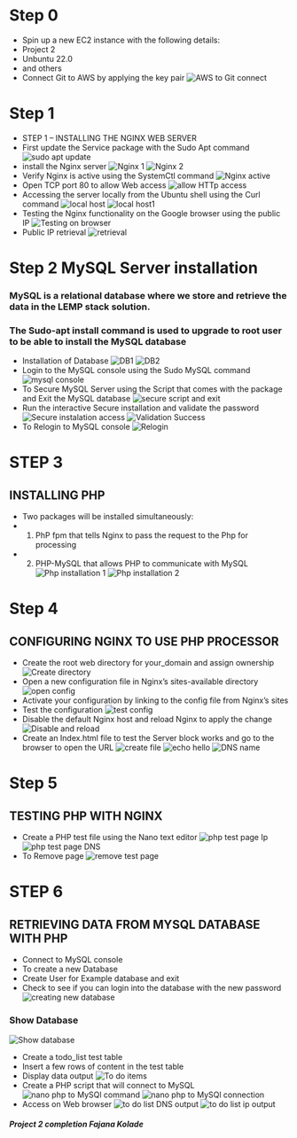 # Step 0
- Spin up a new EC2 instance with the following details:
-  Project 2
-  Unbuntu 22.0
-  and others
-  Connect Git to AWS by applying the key pair
![AWS to Git connect](https://github.com/koleshky1/fajana.kb.pbl/assets/44333161/da4cfd77-9b1f-4b66-9f65-23c16852bf52)

# Step 1 
-  STEP 1 – INSTALLING THE NGINX WEB SERVER
-  First update the Service package with the Sudo Apt command
![sudo apt update](https://github.com/koleshky1/fajana.kb.pbl/assets/44333161/b93c7a14-8449-4da2-968e-a1c06fac1af2)
- install the Nginx server
![Nginx 1](https://github.com/koleshky1/fajana.kb.pbl/assets/44333161/3844dbf9-574b-4b5d-b39b-0cfc461bacd4)
![Nginx 2](https://github.com/koleshky1/fajana.kb.pbl/assets/44333161/3e204f07-266f-4253-acdc-7532e76935f8)
- Verify Nginx is active using the SystemCtl command
![Nginx active](https://github.com/koleshky1/fajana.kb.pbl/assets/44333161/dae8f93e-9694-450f-81fe-dd7bba33517a)
-  Open TCP port 80 to allow Web access
![allow HTTp access](https://github.com/koleshky1/fajana.kb.pbl/assets/44333161/a24e365f-def3-41b5-809f-3b8961602eac)
-  Accessing the server locally from the Ubuntu shell using the Curl command
![local host](https://github.com/koleshky1/fajana.kb.pbl/assets/44333161/5efe0810-daaf-4f84-8257-28c91bc9a4c1)
![local host1](https://github.com/koleshky1/fajana.kb.pbl/assets/44333161/af2518c5-729c-4038-855f-0a56743b7714)
-  Testing the Nginx functionality on the Google browser using the public IP
![Testing on browser](https://github.com/koleshky1/fajana.kb.pbl/assets/44333161/a7a4d45f-5c87-46ce-ae32-63f20935336c)
-  Public IP retrieval
![retrieval](https://github.com/koleshky1/fajana.kb.pbl/assets/44333161/dcf4fd5f-efb3-40a9-bd73-b8b62331d985)

# Step 2 MySQL Server installation
### MySQL is a relational database where we store and retrieve the data in the LEMP stack solution.
### The Sudo-apt install command is used to upgrade to root user to be able to install the MySQL database
-  Installation of Database
![DB1](https://github.com/koleshky1/fajana.kb.pbl/assets/44333161/1f9b3cd6-6928-46e4-97d5-aa2d2800f271)
![DB2](https://github.com/koleshky1/fajana.kb.pbl/assets/44333161/bce11e47-bdde-4a0e-af84-ba1a4c91f16e)
-  Login to the MySQL console using the Sudo MySQL command
![mysql console](https://github.com/koleshky1/fajana.kb.pbl/assets/44333161/f8846486-4881-4692-bdab-e8b8dcb07b5d)
-  To Secure MySQL Server using the Script that comes with the package and Exit the MySQL database
![secure script and exit](https://github.com/koleshky1/fajana.kb.pbl/assets/44333161/fc73d6ce-6e48-4cc2-8bf7-ee79db20298f)
-  Run the interactive Secure installation and validate the password
![Secure instalation access](https://github.com/koleshky1/fajana.kb.pbl/assets/44333161/d2c744c5-069b-4adc-8046-3ffbdb8de504)
![Validation Success](https://github.com/koleshky1/fajana.kb.pbl/assets/44333161/f24da398-bc1b-4328-8b1b-fe0c550284b9)
-  To Relogin to MySQL console
![Relogin](https://github.com/koleshky1/fajana.kb.pbl/assets/44333161/7b2d03b5-e2d0-4c8f-9d42-e5cf36d9c119)

# STEP 3 
## INSTALLING PHP
-  Two packages will be installed simultaneously:
-   1. PhP fpm that tells Nginx to pass the request to the Php for processing
-   2. PHP-MySQL that allows PHP to communicate with MySQL
![Php installation 1](https://github.com/koleshky1/fajana.kb.pbl/assets/44333161/2f3021bc-a461-4035-89db-77f86bc6f060)
![Php installation 2](https://github.com/koleshky1/fajana.kb.pbl/assets/44333161/420aa185-de0f-4cd4-bd02-9dec7abaf068)

# Step 4
## CONFIGURING NGINX TO USE PHP PROCESSOR
- Create the root web directory for your_domain and assign ownership 
![Create directory](https://github.com/koleshky1/fajana.kb.pbl/assets/44333161/c9171073-8a27-4419-825b-de57c4734d53)
-  Open a new configuration file in Nginx’s sites-available directory
![open config](https://github.com/koleshky1/fajana.kb.pbl/assets/44333161/9b2c107b-ebd2-4bb8-a040-142ba5dbd69a)
-  Activate your configuration by linking to the config file from Nginx’s sites
-  Test the configuration
![test config](https://github.com/koleshky1/fajana.kb.pbl/assets/44333161/7450e923-1223-4a18-b1df-a4eefbf93ea5)
-  Disable the default Nginx host and reload Nginx to apply the change
![Disable and reload](https://github.com/koleshky1/fajana.kb.pbl/assets/44333161/6b56c674-1532-4edb-b4b2-bf49bfad5365)
-  Create an Index.html file to test the Server block works and go to the browser to open the URL
![create file](https://github.com/koleshky1/fajana.kb.pbl/assets/44333161/be64d776-fbf3-44a3-92fd-eec8bb5faf39)
![echo hello](https://github.com/koleshky1/fajana.kb.pbl/assets/44333161/f1052944-1d0d-4a25-953d-6bcc7ea376cb)
![DNS name](https://github.com/koleshky1/fajana.kb.pbl/assets/44333161/8d454bd9-4308-4cf4-beb9-f7946427e218)

# Step 5
## TESTING PHP WITH NGINX
-  Create a PHP test file using the Nano text editor
![php test page Ip](https://github.com/koleshky1/fajana.kb.pbl/assets/44333161/0f4756bf-11de-49d6-a2f7-da7423bdbc45)
![php test page DNS](https://github.com/koleshky1/fajana.kb.pbl/assets/44333161/8c47c32f-b3cd-45bf-aeba-b2d93c89ed33)
-  To Remove page
![remove test page](https://github.com/koleshky1/fajana.kb.pbl/assets/44333161/80df937b-7a44-41d7-886d-aed1edad6990)
# STEP 6 
## RETRIEVING DATA FROM MYSQL DATABASE WITH PHP 
-  Connect to MySQL console
-  To create a new Database
-  Create User for Example database and exit
-  Check to see if you can login into the database with the new password
![creating new database](https://github.com/koleshky1/fajana.kb.pbl/assets/44333161/02917350-5973-4f83-9b31-85a0104df57b)
### Show Database
![Show database](https://github.com/koleshky1/fajana.kb.pbl/assets/44333161/a815cdee-89aa-45db-84df-386b6e07d8be)
-  Create a todo_list test table
-  Insert a few rows of content in the test table
-  Display data output
![To do items](https://github.com/koleshky1/fajana.kb.pbl/assets/44333161/63cde55d-bb3c-466a-884a-86d64e2f1ba2)
-  Create a PHP script that will connect to MySQL
![nano php to MySQl command](https://github.com/koleshky1/fajana.kb.pbl/assets/44333161/9147f88a-9e0e-435e-a411-22798bafce48)
![nano php to MySQl connection](https://github.com/koleshky1/fajana.kb.pbl/assets/44333161/a5d83680-be5c-45d1-ab6f-e581b6c946b8)
-  Access on Web browser
![to do list DNS output](https://github.com/koleshky1/fajana.kb.pbl/assets/44333161/7b907241-9f13-4c8f-9ca7-568eae632c97)
![to do list ip output](https://github.com/koleshky1/fajana.kb.pbl/assets/44333161/299385fc-6708-4d2b-8b4d-b067f4d2fda2)


##### Project 2 completion Fajana Kolade









